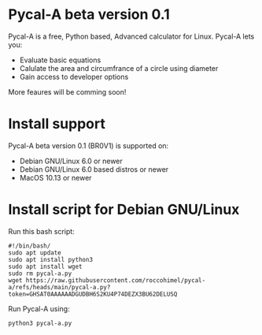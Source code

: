 # Pycal-A beta version 0.1
Pycal-A is a free, Python based, Advanced calculator for Linux. Pycal-A lets you:
- Evaluate basic equations
- Calulate the area and circumfrance of a circle using diameter
- Gain access to developer options

More feaures will be comming soon!
# Install support
Pycal-A beta version 0.1 (BR0V1) is supported on:
- Debian GNU/Linux 6.0 or newer
- Debian GNU/Linux 6.0 based distros or newer
- MacOS 10.13 or newer
# Install script for Debian GNU/Linux
Run this bash script:
```
#!/bin/bash/
sudo apt update
sudo apt install python3
sudo apt install wget
sudo rm pycal-a.py
wget https://raw.githubusercontent.com/roccohimel/pycal-a/refs/heads/main/pycal-a.py?token=GHSAT0AAAAAADGUDBH6S2KU4P74DEZX3BU62DELUSQ
```
Run Pycal-A using:
```
python3 pycal-a.py
```
